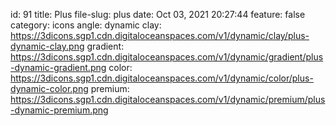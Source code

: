 id: 91
title: Plus 
file-slug: plus
date: Oct 03, 2021 20:27:44
feature: false
category: icons
angle: dynamic
clay: https://3dicons.sgp1.cdn.digitaloceanspaces.com/v1/dynamic/clay/plus-dynamic-clay.png
gradient: https://3dicons.sgp1.cdn.digitaloceanspaces.com/v1/dynamic/gradient/plus-dynamic-gradient.png
color: https://3dicons.sgp1.cdn.digitaloceanspaces.com/v1/dynamic/color/plus-dynamic-color.png
premium: https://3dicons.sgp1.cdn.digitaloceanspaces.com/v1/dynamic/premium/plus-dynamic-premium.png

